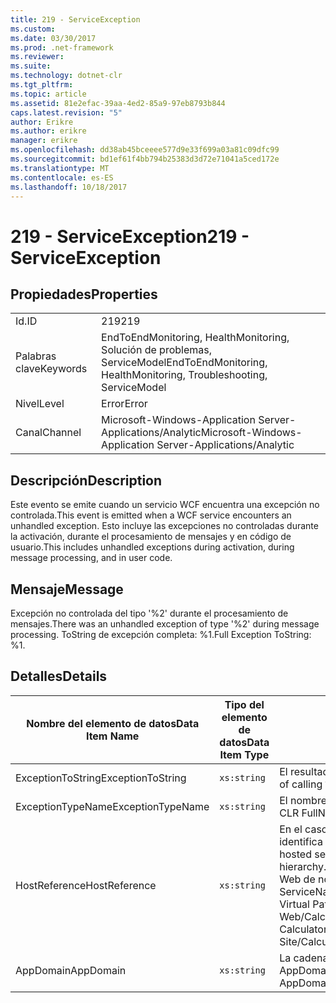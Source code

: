```yaml
---
title: 219 - ServiceException
ms.custom: 
ms.date: 03/30/2017
ms.prod: .net-framework
ms.reviewer: 
ms.suite: 
ms.technology: dotnet-clr
ms.tgt_pltfrm: 
ms.topic: article
ms.assetid: 81e2efac-39aa-4ed2-85a9-97eb8793b844
caps.latest.revision: "5"
author: Erikre
ms.author: erikre
manager: erikre
ms.openlocfilehash: dd38ab45bceeee577d9e33f699a03a81c09dfc99
ms.sourcegitcommit: bd1ef61f4bb794b25383d3d72e71041a5ced172e
ms.translationtype: MT
ms.contentlocale: es-ES
ms.lasthandoff: 10/18/2017
---
```

# <a name="219---serviceexception"></a><span data-ttu-id="03fce-102">219 - ServiceException</span><span class="sxs-lookup"><span data-stu-id="03fce-102">219 - ServiceException</span></span>
## <a name="properties"></a><span data-ttu-id="03fce-103">Propiedades</span><span class="sxs-lookup"><span data-stu-id="03fce-103">Properties</span></span>  
  
|||  
|-|-|  
|<span data-ttu-id="03fce-104">Id.</span><span class="sxs-lookup"><span data-stu-id="03fce-104">ID</span></span>|<span data-ttu-id="03fce-105">219</span><span class="sxs-lookup"><span data-stu-id="03fce-105">219</span></span>|  
|<span data-ttu-id="03fce-106">Palabras clave</span><span class="sxs-lookup"><span data-stu-id="03fce-106">Keywords</span></span>|<span data-ttu-id="03fce-107">EndToEndMonitoring, HealthMonitoring, Solución de problemas, ServiceModel</span><span class="sxs-lookup"><span data-stu-id="03fce-107">EndToEndMonitoring, HealthMonitoring, Troubleshooting, ServiceModel</span></span>|  
|<span data-ttu-id="03fce-108">Nivel</span><span class="sxs-lookup"><span data-stu-id="03fce-108">Level</span></span>|<span data-ttu-id="03fce-109">Error</span><span class="sxs-lookup"><span data-stu-id="03fce-109">Error</span></span>|  
|<span data-ttu-id="03fce-110">Canal</span><span class="sxs-lookup"><span data-stu-id="03fce-110">Channel</span></span>|<span data-ttu-id="03fce-111">Microsoft-Windows-Application Server-Applications/Analytic</span><span class="sxs-lookup"><span data-stu-id="03fce-111">Microsoft-Windows-Application Server-Applications/Analytic</span></span>|  
  
## <a name="description"></a><span data-ttu-id="03fce-112">Descripción</span><span class="sxs-lookup"><span data-stu-id="03fce-112">Description</span></span>  
 <span data-ttu-id="03fce-113">Este evento se emite cuando un servicio WCF encuentra una excepción no controlada.</span><span class="sxs-lookup"><span data-stu-id="03fce-113">This event is emitted when a WCF service encounters an unhandled exception.</span></span> <span data-ttu-id="03fce-114">Esto incluye las excepciones no controladas durante la activación, durante el procesamiento de mensajes y en código de usuario.</span><span class="sxs-lookup"><span data-stu-id="03fce-114">This includes unhandled exceptions during activation, during message processing, and in user code.</span></span>  
  
## <a name="message"></a><span data-ttu-id="03fce-115">Mensaje</span><span class="sxs-lookup"><span data-stu-id="03fce-115">Message</span></span>  
 <span data-ttu-id="03fce-116">Excepción no controlada del tipo '%2' durante el procesamiento de mensajes.</span><span class="sxs-lookup"><span data-stu-id="03fce-116">There was an unhandled exception of type '%2' during message processing.</span></span> <span data-ttu-id="03fce-117">ToString de excepción completa: %1.</span><span class="sxs-lookup"><span data-stu-id="03fce-117">Full Exception ToString: %1.</span></span>  
  
## <a name="details"></a><span data-ttu-id="03fce-118">Detalles</span><span class="sxs-lookup"><span data-stu-id="03fce-118">Details</span></span>  
  
|<span data-ttu-id="03fce-119">Nombre del elemento de datos</span><span class="sxs-lookup"><span data-stu-id="03fce-119">Data Item Name</span></span>|<span data-ttu-id="03fce-120">Tipo del elemento de datos</span><span class="sxs-lookup"><span data-stu-id="03fce-120">Data Item Type</span></span>|<span data-ttu-id="03fce-121">Descripción</span><span class="sxs-lookup"><span data-stu-id="03fce-121">Description</span></span>|  
|--------------------|--------------------|-----------------|  
|<span data-ttu-id="03fce-122">ExceptionToString</span><span class="sxs-lookup"><span data-stu-id="03fce-122">ExceptionToString</span></span>|`xs:string`|<span data-ttu-id="03fce-123">El resultado de llamar a `ToString`() en la excepción de CLR.</span><span class="sxs-lookup"><span data-stu-id="03fce-123">The result of calling `ToString`() on the CLR exception.</span></span>|  
|<span data-ttu-id="03fce-124">ExceptionTypeName</span><span class="sxs-lookup"><span data-stu-id="03fce-124">ExceptionTypeName</span></span>|`xs:string`|<span data-ttu-id="03fce-125">El nombre completo (FullName) de CLR del tipo de la excepción.</span><span class="sxs-lookup"><span data-stu-id="03fce-125">The CLR FullName of the exception's type.</span></span>|  
|<span data-ttu-id="03fce-126">HostReference</span><span class="sxs-lookup"><span data-stu-id="03fce-126">HostReference</span></span>|`xs:string`|<span data-ttu-id="03fce-127">En el caso de los servicios hospedados en web, este campo identifica de manera única el servicio en la jerarquía web.</span><span class="sxs-lookup"><span data-stu-id="03fce-127">For Web-hosted services, this field uniquely identifies the service in the Web hierarchy.</span></span> <span data-ttu-id="03fce-128">El formato se define como ' ruta de acceso Virtual de sitio Web de nombre de aplicación &#124; Ruta de acceso Virtual del servicio &#124; ServiceName'.</span><span class="sxs-lookup"><span data-stu-id="03fce-128">Its format is defined as 'Web Site Name Application Virtual Path&#124;Service Virtual Path&#124;ServiceName'.</span></span> <span data-ttu-id="03fce-129">Ejemplo: ' sitio Web/CalculatorApplication &#124;/CalculatorService.svc &#124; predeterminada CalculatorService'.</span><span class="sxs-lookup"><span data-stu-id="03fce-129">Example: 'Default Web Site/CalculatorApplication&#124;/CalculatorService.svc&#124;CalculatorService'.</span></span>|  
|<span data-ttu-id="03fce-130">AppDomain</span><span class="sxs-lookup"><span data-stu-id="03fce-130">AppDomain</span></span>|`xs:string`|<span data-ttu-id="03fce-131">La cadena devuelta por AppDomain.CurrentDomain.FriendlyName.</span><span class="sxs-lookup"><span data-stu-id="03fce-131">The string returned by AppDomain.CurrentDomain.FriendlyName.</span></span>|
